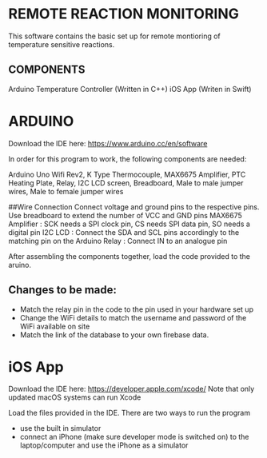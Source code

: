 # REMOTE REACTION MONITORING

This software contains the basic set up for remote montioring of temperature sensitive reactions. 

## COMPONENTS

Arduino Temperature Controller (Written in C++)
iOS App (Writen in Swift)

# ARDUINO 

Download the IDE here: https://www.arduino.cc/en/software

In order for this program to work, the following components are needed:

Arduino Uno Wifi Rev2,
K Type Thermocouple,
MAX6675 Amplifier,
PTC Heating Plate,
Relay,
I2C LCD screen,
Breadboard,
Male to male jumper wires,
Male to female jumper wires

##Wire Connection
Connect voltage and ground pins to the respective pins. Use breadboard to extend the number of VCC and GND pins
MAX6675 Amplifier : SCK needs a SPI clock pin, CS needs SPI data pin, SO needs a digital pin
I2C LCD : Connect the SDA and SCL pins accordingly to the matching pin on the Arduino
Relay : Connect IN to an analogue pin

After assembling the components together, load the code provided to the aruino.

## Changes to be made:

- Match the relay pin in the code to the pin used in your hardware set up
- Change the WiFi details to match the username and password of the WiFi available on site
- Match the link of the database to your own firebase data.


# iOS App

Download the IDE here: https://developer.apple.com/xcode/
Note that only updated macOS systems can run Xcode

Load the files provided in the IDE. There are two ways to run the program
- use the built in simulator 
- connect an iPhone (make sure developer mode is switched on) to the laptop/computer and use the iPhone as a simulator










